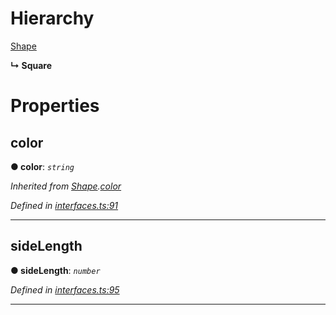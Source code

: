 

# Hierarchy

 [Shape](_interfaces_.interfaces.shape.md)

**↳ Square**

# Properties

<a id="color"></a>

##  color

**●  color**:  *`string`* 

*Inherited from [Shape](_interfaces_.interfaces.shape.md).[color](_interfaces_.interfaces.shape.md#color)*

*Defined in [interfaces.ts:91](https://github.com/tgreyjs/typedoc-plugin-markdown/blob/master/tests/src/interfaces.ts#L91)*

___

<a id="sidelength"></a>

##  sideLength

**●  sideLength**:  *`number`* 

*Defined in [interfaces.ts:95](https://github.com/tgreyjs/typedoc-plugin-markdown/blob/master/tests/src/interfaces.ts#L95)*

___

